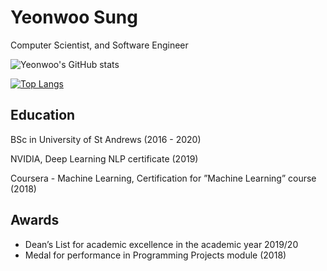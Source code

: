 # Yeonwoo Sung

Computer Scientist, and Software Engineer

![Yeonwoo's GitHub stats](https://github-readme-stats.vercel.app/api?username=YeonwooSung&show_icons=true&theme=radical)

[![Top Langs](https://github-readme-stats.vercel.app/api/top-langs/?username=YeonwooSung)](https://github.com/anuraghazra/github-readme-stats)

## Education

BSc in University of St Andrews (2016 - 2020)

NVIDIA, Deep Learning NLP certificate (2019)

Coursera - Machine Learning, Certification for ”Machine Learning” course (2018)

## Awards

- Dean’s List for academic excellence in the academic year 2019/20
- Medal for performance in Programming Projects module (2018)
